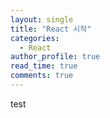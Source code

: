 ```yaml
---
layout: single
title: "React 시작"
categories:
  - React
author_profile: true
read_time: true
comments: true
---
```


test
